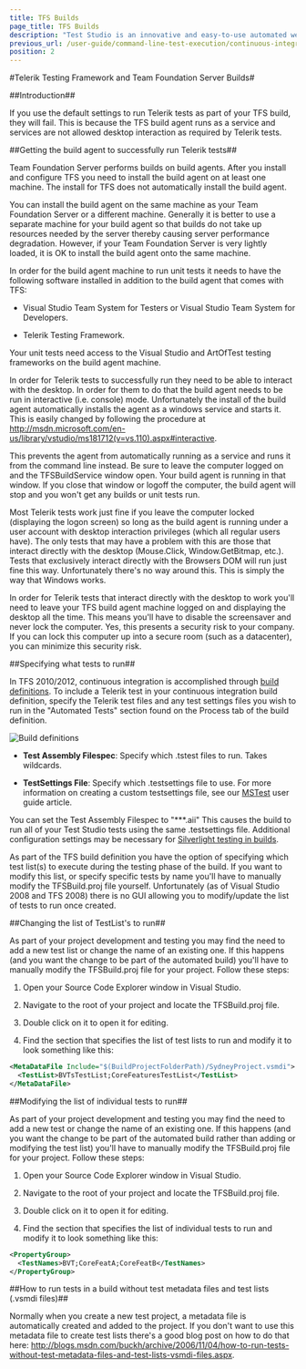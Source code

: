 ```yaml
---
title: TFS Builds
page_title: TFS Builds
description: "Test Studio is an innovative and easy-to-use automated web, WPF and load testing solution. Test Studio tests support essential technologies like ASP.NET AJAX, Silverlight, PHP and MVC. HTML5, Testing framework, functional testing, performance testing, load testing, exploratory testing, manual testing."
previous_url: /user-guide/command-line-test-execution/continuous-integration/team-foundation-server-builds.aspx, /user-guide/command-line-test-execution/continuous-integration/team-foundation-server-builds
position: 2
---
```

#Telerik Testing Framework and Team Foundation Server Builds#

##Introduction##

If you use the default settings to run Telerik tests as part of your TFS build, they will fail. This is because the TFS build agent runs as a service and services are not allowed desktop interaction as required by Telerik tests.

##Getting the build agent to successfully run Telerik tests##

Team Foundation Server performs builds on build agents. After you install and configure TFS you need to install the build agent on at least one machine. The install for TFS does not automatically install the build agent.
 
You can install the build agent on the same machine as your Team Foundation Server or a different machine. Generally it is better to use a separate machine for your build agent so that builds do not take up resources needed by the server thereby causing server performance degradation. However, if your Team Foundation Server is very lightly loaded, it is OK to install the build agent onto the same machine.
 
In order for the build agent machine to run unit tests it needs to have the following software installed in addition to the build agent that comes with TFS:

* Visual Studio Team System for Testers or Visual Studio Team System for Developers.

* Telerik Testing Framework.
 
Your unit tests need access to the Visual Studio and ArtOfTest testing frameworks on the build agent machine.
 
In order for Telerik tests to successfully run they need to be able to interact with the desktop. In order for them to do that the build agent needs to be run in interactive (i.e. console) mode. Unfortunately the install of the build agent automatically installs the agent as a windows service and starts it. This is easily changed by following the procedure at <a href="http://msdn.microsoft.com/en-us/library/vstudio/ms181712(v=vs.110).aspx#interactive" target="_blank">http://msdn.microsoft.com/en-us/library/vstudio/ms181712(v=vs.110).aspx#interactive</a>.
 
This prevents the agent from automatically running as a service and runs it from the command line instead. Be sure to leave the computer logged on and the TFSBuildService window open. Your build agent is running in that window. If you close that window or logoff the computer, the build agent will stop and you won't get any builds or unit tests run.
 
Most Telerik tests work just fine if you leave the computer locked (displaying the logon screen) so long as the build agent is running under a user account with desktop interaction privileges (which all regular users have). The only tests that may have a problem with this are those that interact directly with the desktop (Mouse.Click, Window.GetBitmap, etc.). Tests that exclusively interact directly with the Browsers DOM will run just fine this way. Unfortunately there's no way around this. This is simply the way that Windows works.
 
In order for Telerik tests that interact directly with the desktop to work you'll need to leave your TFS build agent machine logged on and displaying the desktop all the time. This means you'll have to disable the screensaver and never lock the computer. Yes, this presents a security risk to your company. If you can lock this computer up into a secure room (such as a datacenter), you can minimize this security risk.

##Specifying what tests to run##

In TFS 2010/2012, continuous integration is accomplished through <a href="http://msdn.microsoft.com/en-us/library/gg413265(v=vs.100).aspx" target="_blank">build definitions</a>. To include a Telerik test in your continuous integration build definition, specify the Telerik test files and any test settings files you wish to run in the "Automated Tests" section found on the Process tab of the build definition.

![Build definitions][1]

* **Test Assembly Filespec**: Specify which .tstest files to run. Takes wildcards.

* **TestSettings File**: Specify which .testsettings file to use. For more information on creating a custom testsettings file, see our <a href="/features/test-runners/mstest" target="_blank">MSTest</a> user guide article.

You can set the Test Assembly Filespec to "**\*.aii" This causes the build to run all of your Test Studio tests using the same .testsettings file. Additional configuration settings may be necessary for <a href="/knowledge-base/silverlight-kb/automate-in-tfs-builds" target="_blank">Silverlight testing in builds</a>.

As part of the TFS build definition you have the option of specifying which test list(s) to execute during the testing phase of the build. If you want to modify this list, or specify specific tests by name you'll have to manually modify the TFSBuild.proj file yourself. Unfortunately (as of Visual Studio 2008 and TFS 2008) there is no GUI allowing you to modify/update the list of tests to run once created.

##Changing the list of TestList's to run##

As part of your project development and testing you may find the need to add a new test list or change the name of an existing one. If this happens (and you want the change to be part of the automated build) you'll have to manually modify the TFSBuild.proj file for your project. Follow these steps:

1. Open your Source Code Explorer window in Visual Studio.

2. Navigate to the root of your project and locate the TFSBuild.proj file.

3. Double click on it to open it for editing.

4. Find the section that specifies the list of test lists to run and modify it to look something like this:

```XML
<MetaDataFile Include="$(BuildProjectFolderPath)/SydneyProject.vsmdi">
  <TestList>BVTsTestList;CoreFeaturesTestList</TestList>
</MetaDataFile>
```

##Modifying the list of individual tests to run##

As part of your project development and testing you may find the need to add a new test or change the name of an existing one. If this happens (and you want the change to be part of the automated build rather than adding or modifying the test list) you'll have to manually modify the TFSBuild.proj file for your project. Follow these steps:

1. Open your Source Code Explorer window in Visual Studio.

2. Navigate to the root of your project and locate the TFSBuild.proj file.

3. Double click on it to open it for editing.

4. Find the section that specifies the list of individual tests to run and modify it to look something like this:

```XML
<PropertyGroup>
  <TestNames>BVT;CoreFeatA;CoreFeatB</TestNames>
</PropertyGroup>
```
##How to run tests in a build without test metadata files and test lists (.vsmdi files)##

Normally when you create a new test project, a metadata file is automatically created and added to the project. If you don't want to use this metadata file to create test lists there's a good blog post on how to do that here: <a href="http://blogs.msdn.com/buckh/archive/2006/11/04/how-to-run-tests-without-test-metadata-files-and-test-lists-vsmdi-files.aspx" target="_blank">http://blogs.msdn.com/buckh/archive/2006/11/04/how-to-run-tests-without-test-metadata-files-and-test-lists-vsmdi-files.aspx</a>.

[1]: /img/advanced-topics/build-server/tfs-builds/fig1.png
